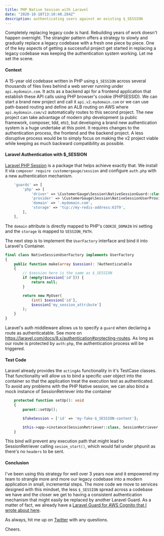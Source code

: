 ```yaml
---
title: PHP Native Session with Laravel
date: "2020-10-18T13:10:48.284Z"
description: authenticating users against an existing $_SESSION
---
```


Completely replacing legacy code is hard. Rebuilding years of
work doesn't happen overnight. The strangler pattern offers
a strategy to slowly and gradually replace a legacy codebase
with a fresh one piece by piece. One of the key aspects of 
getting a successful project get started in replacing a legacy
codebase was keeping the authentication system working.
Let me set the scene.

#### Context

A 15-year old codebase written in PHP using `$_SESSION` across
several thousands of files lives behind a web server running
under `api.mydomain.com`. It acts as a backend api for a
frontend application that establish these API calls using
PHP browser's cookie (PHPSESSID). We can start a brand new project
and call it `api.v2.mydomain.com` or we can use path-based
routing and define an ALB routing on AWS where 
`api.mydomain.com/v2` automatically routes to this second project.
The new project can take advantage of modern php development
(a public framework, composer, tdd, etc), but developing
a brand new authentication system is a huge undertake at this
point. It requires changes to the authentication process,
the frontend and the backend project. A less disruptive
process would be to simply focus on making the v2 project
viable while keeping as much backward compatibility as possible.

#### Laravel Authentication with $_SESSION

[Laravel PHP Session](https://github.com/cgauge/laravel-php-session)
is a package that helps achieve exactly that. We install it
via `composer require customergauge/session` and configure
`auth.php` with a new authentication mechanism.

```php
    'guards' => [
        'php' => [
            'driver' => \CustomerGauge\Session\NativeSessionGuard::class,
            'provider' => \CustomerGauge\Session\NativeSessionUserProvider::class,
            'domain' => '.mydomain.com',
            'storage' => 'tcp://my-redis-address:6379',
        ],
    ],
```

The `domain` attribute is directly mapped to PHP's `COOKIE_DOMAIN`
ini setting and the `storage` is mapped to `SESSION_PATH`.

The next step is to implement the `UserFactory` interface
and bind it into Laravel's Container.

```php
final class NativeSessionUserFactory implements UserFactory
{
    public function make(array $session): ?Authenticatable
    {
        // $session here is the same as $_SESSION
        if (empty($session['id'])) {
            return null;
        }

        return new MyUser(
            (int) $session['id'],
            $session['my_session_attribute']
        );
    }
}
```

Laravel's auth middleware allows us to specify a `guard` when
declaring a route as authenticatable. See more on https://laravel.com/docs/8.x/authentication#protecting-routes.
As long as our route is protected by `auth:php`, the authentication
process will be triggered.

#### Test Code

Laravel already provides the `actingAs` functionality in
it's TestCase classes. That functionality will allow us
to bind a specific user object into the container so that
the application treat the execution test as authenticated.
To avoid any problems with the PHP Native session, we can also
bind a mock instance of SessionRetriever into the container

```php
    protected function setUp(): void
    {
        parent::setUp();

        $fakeSession = ['id' => 'my-fake-$_SESSION-content'];

        $this->app->instance(SessionRetriever::class, SessionRetriever::fake($fakeSession));
    }
``` 

This bind will prevent any execution path that might lead to
SessionRetriever calling `sesion_start()`, which would fail
under phpunit as there's no `headers` to be sent.

#### Conclusion

I've been using this strategy for well over 3 years now and
it empowered my team to strangle more and more our legacy
codebase into a modern application in small, incremental
steps. The more code we move to services designed with this
mindset, the less `$_SESSION` spread across a codebase we have
and the closer we get to having a consistent authentication
mechanism that might easily be replaced by another Laravel
Guard. As a matter of fact, we already have a [Laravel Guard
for AWS Cognito that I wrote about here](https://blog.deleu.dev/authenticating-aws-cognito-with-laravel/).

As always, hit me up on [Twitter](https://twitter.com/deleugyn) with any
questions. 

Cheers.